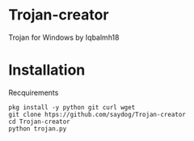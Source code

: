 # Trojan-creator
Trojan for Windows by Iqbalmh18
# Installation
Recquirements
````
pkg install -y python git curl wget
git clone htps://github.com/saydog/Trojan-creator
cd Trojan-creator
python trojan.py
````
